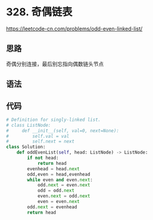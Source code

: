 # 328. 奇偶链表
https://leetcode-cn.com/problems/odd-even-linked-list/
## 思路
奇偶分别连接，最后别忘指向偶数链头节点
## 语法

## 代码
```python
# Definition for singly-linked list.
# class ListNode:
#     def __init__(self, val=0, next=None):
#         self.val = val
#         self.next = next
class Solution:
    def oddEvenList(self, head: ListNode) -> ListNode:
        if not head:
            return head
        evenhead = head.next
        odd,even = head,evenhead
        while even and even.next:
            odd.next = even.next
            odd = odd.next
            even.next = odd.next
            even = even.next
        odd.next = evenhead
        return head
```
